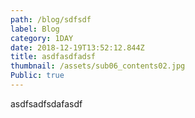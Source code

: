 ```yaml
---
path: /blog/sdfsdf
label: Blog
category: 1DAY
date: 2018-12-19T13:52:12.844Z
title: asdfasdfadsf
thumbnail: /assets/sub06_contents02.jpg
Public: true
---
```

asdfsadfsdafasdf
